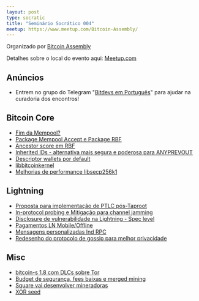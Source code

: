 ```yaml
---
layout: post
type: socratic
title: "Seminário Socrático 004"
meetup: https://www.meetup.com/Bitcoin-Assembly/
---
```


Organizado por [Bitcoin Assembly](https://twitter.com/bitcoinassembly)

Detalhes sobre o local do evento aqui: [Meetup.com](https://www.meetup.com/pt-BR/Bitcoin-Assembly/events/281710512/?isFirstPublish=true)

## Anúncios

- Entrem no grupo do Telegram "[Bitdevs em Português](https://t.me/joinchat/lHusQ1bV9fUyNDY5)" para ajudar na curadoria dos encontros!

## Bitcoin Core

- [Fim da Mempool?](https://lists.linuxfoundation.org/pipermail/bitcoin-dev/2021-October/019572.html)
- [Package Mempool Accept e Package RBF](https://lists.linuxfoundation.org/pipermail/bitcoin-dev/2021-September/019464.html)
- [Ancestor score em RBF](https://github.com/bitcoin/bitcoin/pull/23121)
- [Inherited IDs - alternativa mais segura e poderosa para ANYPREVOUT](https://lists.linuxfoundation.org/pipermail/bitcoin-dev/2021-September/019470.html)
- [Descriptor wallets por default](https://github.com/bitcoin/bitcoin/pull/23002)
- [libbitcoinkernel](https://twitter.com/carl_dong/status/1448081732385771522)
- [Melhorias de performance libsecp256k1](https://twitter.com/pwuille/status/1450471673321381896)

## Lightning

- [Proposta para implementação de PTLC pós-Taproot](https://lists.linuxfoundation.org/pipermail/lightning-dev/2021-October/003278.html)
- [In-protocol probing e Mitigação para channel jamming](https://lists.linuxfoundation.org/pipermail/lightning-dev/2021-October/003314.html)
- [Disclosure de vulnerabilidade na Lightning - Spec level](https://lists.linuxfoundation.org/pipermail/lightning-dev/2021-October/003257.html)
- [Pagamentos LN Mobile/Offline](https://lists.linuxfoundation.org/pipermail/lightning-dev/2021-October/003307.html)
- [Mensagens personalizadas lnd RPC](https://github.com/lightningnetwork/lnd/pull/5346)
- [Redesenho do protocolo de gossip para melhor privacidade](https://twitter.com/rusty_twit/status/1449875010181484545)


## Misc

- [bitcoin-s 1.8 com DLCs sobre Tor](https://github.com/bitcoin-s/bitcoin-s/releases/tag/1.8.0)
- [Budget de segurança, fees baixas e merged mining](https://www.truthcoin.info/blog/security-budget-ii-mm/)
- [Square vai desenvolver mineradoras](https://twitter.com/jack/status/1449110239442345995?s=20)
- [XOR seed](https://twitter.com/nk1tz/status/1447328171334963201?s=20)

